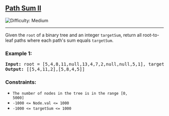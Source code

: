 ## [Path Sum II](https://leetcode.com/problems/path-sum-ii)
![Difficulty: Medium](https://img.shields.io/badge/Difficulty-Medium-yellow)

<hr>
<p>
Given the <code>root</code> of a binary tree and an integer <code>targetSum</code>, return all root-to-leaf paths where each path's sum equals <code>targetSum</code>.
</p>

### Example 1:
<pre>
<strong>Input:</strong> root = [5,4,8,11,null,13,4,7,2,null,null,5,1], targetSum = 22
<strong>Output:</strong> [[5,4,11,2],[5,8,4,5]]
</pre>

### Constraints:
- <code>The number of nodes in the tree is in the range [0, 5000]</code>
- <code>-1000 &lt;= Node.val &lt;= 1000</code>
- <code>-1000 &lt;= targetSum &lt;= 1000</code>
